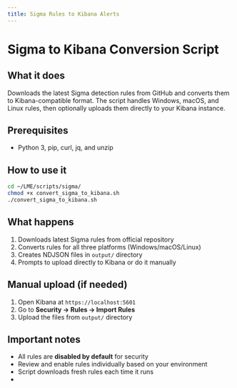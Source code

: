 ```yaml
---
title: Sigma Rules to Kibana Alerts 
---
```


# Sigma to Kibana Conversion Script

## What it does

Downloads the latest Sigma detection rules from GitHub and converts them to Kibana-compatible format. The script handles Windows, macOS, and Linux rules, then optionally uploads them directly to your Kibana instance.

## Prerequisites

- Python 3, pip, curl, jq, and unzip

## How to use it

```bash
cd ~/LME/scripts/sigma/
chmod +x convert_sigma_to_kibana.sh
./convert_sigma_to_kibana.sh
```

## What happens

1. Downloads latest Sigma rules from official repository
2. Converts rules for all three platforms (Windows/macOS/Linux)
3. Creates NDJSON files in `output/` directory
4. Prompts to upload directly to Kibana or do it manually

## Manual upload (if needed)

1. Open Kibana at `https://localhost:5601`
2. Go to **Security → Rules → Import Rules**
3. Upload the files from `output/` directory

## Important notes

- All rules are **disabled by default** for security
- Review and enable rules individually based on your environment
- Script downloads fresh rules each time it runs
- 
